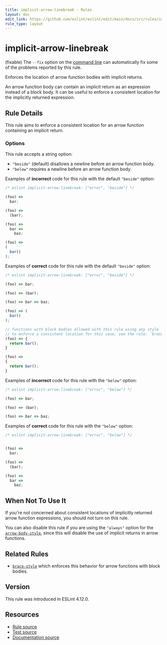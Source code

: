 ```yaml
---
title: implicit-arrow-linebreak - Rules
layout: doc
edit_link: https://github.com/eslint/eslint/edit/main/docs/src/rules/implicit-arrow-linebreak.md
rule_type: layout
---
```

<!-- Note: No pull requests accepted for this file. See README.md in the root directory for details. -->

# implicit-arrow-linebreak

(fixable) The `--fix` option on the [command line](../user-guide/command-line-interface#fixing-problems) can automatically fix some of the problems reported by this rule.

Enforces the location of arrow function bodies with implicit returns.

An arrow function body can contain an implicit return as an expression instead of a block body. It can be useful to enforce a consistent location for the implicitly returned expression.

## Rule Details

This rule aims to enforce a consistent location for an arrow function containing an implicit return.

### Options

This rule accepts a string option:

* `"beside"` (default) disallows a newline before an arrow function body.
* `"below"` requires a newline before an arrow function body.

Examples of **incorrect** code for this rule with the default `"beside"` option:

```js
/* eslint implicit-arrow-linebreak: ["error", "beside"] */

(foo) =>
  bar;

(foo) =>
  (bar);

(foo) =>
  bar =>
    baz;

(foo) =>
(
  bar()
);
```

Examples of **correct** code for this rule with the default `"beside"` option:

```js
/* eslint implicit-arrow-linebreak: ["error", "beside"] */

(foo) => bar;

(foo) => (bar);

(foo) => bar => baz;

(foo) => (
  bar()
);

// functions with block bodies allowed with this rule using any style
// to enforce a consistent location for this case, see the rule: `brace-style`
(foo) => {
  return bar();
}

(foo) =>
{
  return bar();
}
```

Examples of **incorrect** code for this rule with the `"below"` option:

```js
/* eslint implicit-arrow-linebreak: ["error", "below"] */

(foo) => bar;

(foo) => (bar);

(foo) => bar => baz;
```

Examples of **correct** code for this rule with the `"below"` option:

```js
/* eslint implicit-arrow-linebreak: ["error", "below"] */


(foo) =>
  bar;

(foo) =>
  (bar);

(foo) =>
  bar =>
    baz;
```

## When Not To Use It

If you're not concerned about consistent locations of implicitly returned arrow function expressions, you should not turn on this rule.

You can also disable this rule if you are using the `"always"` option for the [`arrow-body-style`](arrow-body-style), since this will disable the use of implicit returns in arrow functions.

## Related Rules

* [`brace-style`](brace-style) which enforces this behavior for arrow functions with block bodies.

## Version

This rule was introduced in ESLint 4.12.0.

## Resources

* [Rule source](https://github.com/eslint/eslint/tree/HEAD/lib/rules/implicit-arrow-linebreak.js)
* [Test source](https://github.com/eslint/eslint/tree/HEAD/tests/lib/rules/implicit-arrow-linebreak.js)
* [Documentation source](https://github.com/eslint/eslint/tree/HEAD/docs/src/rules/implicit-arrow-linebreak.md)
